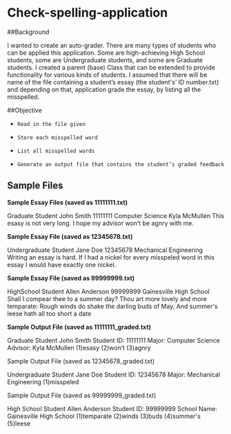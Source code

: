 # Check-spelling-application


##Background

I wanted to create an auto-grader. There are many types of students who can be applied this application.
Some are high-achieving High School students, some are Undergraduate students, and some are Graduate students. 
I created a parent (base) Class that can be extended to provide functionality for various kinds of students. 
I assumed that there will be name of the file containing a student’s essay (the student's’ ID number.txt) and depending on that, application grade the essay, by listing all the misspelled.


##Objective

*     Read in the file given
*     Store each misspelled word
*     List all misspelled words
*     Generate an output file that contains the student’s graded feedback

## Sample Files 

**Sample Essay Files (saved as 11111111.txt)** 
 
Graduate Student
John Smith
11111111
Computer Science
Kyla McMullen
This esasy is not very long. I hope my advisor won’t be agnry with me.

**Sample Essay File (saved as 12345678.txt)**
 
Undergraduate Student
Jane Doe
12345678
Mechanical Engineering
Writing an essay is hard. If I had a nickel for every misspeled word in this essay I would have exactly one nickel.

**Sample Essay File (saved as 99999999.txt)**
 
HighSchool Student
Allen Anderson
99999999
Gainesville High School
Shall I compear thee to a summer day?
Thou art more lovely and more temparate:
Rough winds do shake the darling buds of May,
And summer's leese hath all too short a date

**Sample Output File (saved as 11111111_graded.txt)**
 
Graduate Student John Smith
Student ID: 11111111
Major: Computer Science
Advisor: Kyla McMullen
(1)esasy
(2)won’t
(3)agnry


Sample Output File (saved as 12345678_graded.txt)
 
Undergraduate Student Jane Doe
Student ID: 12345678
Major: Mechanical Engineering
(1)misspeled


Sample Output File (saved as 99999999_graded.txt)
 
High School Student Allen Anderson
Student ID: 99999999
School Name: Gainesville High School
(1)temparate
(2)winds
(3)buds
(4)summer's
(5)leese
